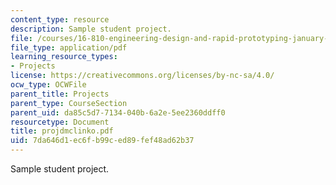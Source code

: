 ```yaml
---
content_type: resource
description: Sample student project.
file: /courses/16-810-engineering-design-and-rapid-prototyping-january-iap-2007/7da646d1ec6fb99ced89fef48ad62b37_projdmclinko.pdf
file_type: application/pdf
learning_resource_types:
- Projects
license: https://creativecommons.org/licenses/by-nc-sa/4.0/
ocw_type: OCWFile
parent_title: Projects
parent_type: CourseSection
parent_uid: da85c5d7-7134-040b-6a2e-5ee2360ddff0
resourcetype: Document
title: projdmclinko.pdf
uid: 7da646d1-ec6f-b99c-ed89-fef48ad62b37
---
```

Sample student project.